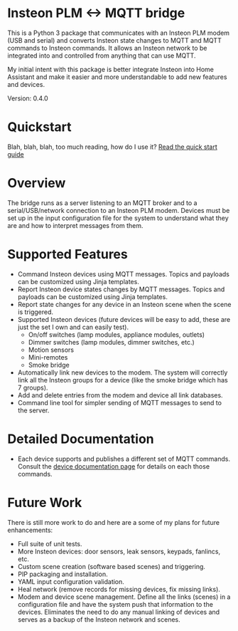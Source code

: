 # Insteon PLM <-> MQTT bridge

This is a Python 3 package that communicates with an Insteon PLM modem
(USB and serial) and converts Insteon state changes to MQTT and MQTT
commands to Insteon commands.  It allows an Insteon network to be
integrated into and controlled from anything that can use MQTT.

My initial intent with this package is better integrate Insteon into
Home Assistant and make it easier and more understandable to add new
features and devices.

Version: 0.4.0


# Quickstart

Blah, blah, blah, too much reading, how do I use it?  [Read the quick
start guide](doc/quick_start.md)

# Overview

The bridge runs as a server listening to an MQTT broker and to a
serial/USB/network connection to an Insteon PLM modem.  Devices must
be set up in the input configuration file for the system to understand
what they are and how to interpret messages from them.

# Supported Features

- Command Insteon devices using MQTT messages.  Topics and payloads
  can be customized using Jinja templates.
- Report Insteon device states changes by MQTT messages.  Topics and
  payloads can be customized using Jinja templates.
- Report state changes for any device in an Insteon scene when the
  scene is triggered.
- Supported Insteon devices (future devices will be easy to add, these
  are just the set I own and can easily test).
  - On/off switches (lamp modules, appliance modules, outlets)
  - Dimmer switches (lamp modules, dimmer switches, etc.)
  - Motion sensors
  - Mini-remotes
  - Smoke bridge
- Automatically link new devices to the modem.  The system will
  correctly link all the Insteon groups for a device (like the smoke
  bridge which has 7 groups).
- Add and delete entries from the modem and device all link databases.
- Command line tool for simpler sending of MQTT messages to send to
  the server.

# Detailed Documentation

- Each device supports and publishes a different set of MQTT commands.
  Consult the [device documentation page](doc/devices.md) for details
  on each those commands.


# Future Work

There is still more work to do and here are a some of my plans for
future enhancements:

- Full suite of unit tests.
- More Insteon devices: door sensors, leak sensors, keypads, fanlincs,
  etc.
- Custom scene creation (software based scenes) and triggering.
- PIP packaging and installation.
- YAML input configuration validation.
- Heal network (remove records for missing devices, fix missing links).
- Modem and device scene management.  Define all the links (scenes) in
  a configuration file and have the system push that information to the
  devices.  Eliminates the need to do any manual linking of devices and
  serves as a backup of the Insteon network and scenes.

